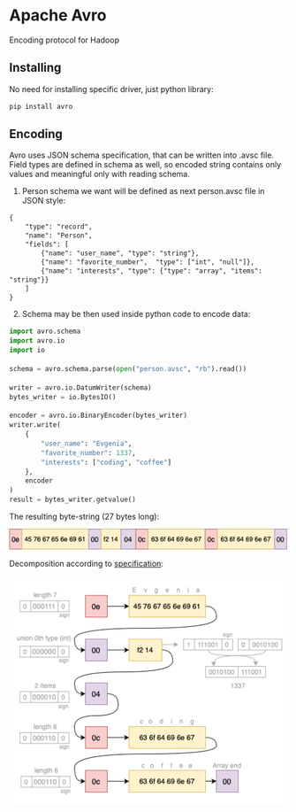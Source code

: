 # Apache Avro
Encoding protocol for Hadoop

## Installing
No need for installing specific driver, just python library:
```bash
pip install avro
```

## Encoding
Avro uses JSON schema specification, that can be written into .avsc file. 
Field types are defined in schema as well, so encoded string contains only values and
meaningful only with reading schema.

1. Person schema we want will be defined as next person.avsc file in JSON style:
```
{
    "type": "record",
    "name": "Person",
    "fields": [
        {"name": "user_name", "type": "string"},
        {"name": "favorite_number",  "type": ["int", "null"]},
        {"name": "interests", "type": {"type": "array", "items": "string"}}
    ]
}
```

2. Schema may be then used inside python code to encode data:

```python
import avro.schema
import avro.io
import io

schema = avro.schema.parse(open("person.avsc", "rb").read())

writer = avro.io.DatumWriter(schema)
bytes_writer = io.BytesIO()

encoder = avro.io.BinaryEncoder(bytes_writer)
writer.write(
    {
        "user_name": "Evgenia",
        "favorite_number": 1337,
        "interests": ["coding", "coffee"]
    },
    encoder
)
result = bytes_writer.getvalue()
```
The resulting byte-string (27 bytes long):

![](https://raw.githubusercontent.com/Genvekt/data-encoding-techniques/main/images/avro_string.png)


Decomposition according to [specification](https://avro.apache.org/docs/1.10.2/spec.html#binary_encoding):

![](https://raw.githubusercontent.com/Genvekt/data-encoding-techniques/main/images/avro.png)
